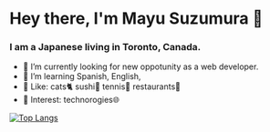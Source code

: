 # Hey there, I'm Mayu Suzumura 👋
### I am a Japanese living in Toronto, Canada.

<!--
**mayupaca/mayupaca** is a ✨ _special_ ✨ repository because its `README.md` (this file) appears on your GitHub profile.

Here are some ideas to get you started:

- 🤔 I’m looking for help with ...
- 💬 Ask me about ...
- 📫 How to reach me: ...
- 😄 Pronouns: ...

-->
- 🔭 I’m currently looking for new oppotunity as a web developer.
- 🌱 I’m learning Spanish, English, 
- 💖 Like: cats🐈 sushi🍣 tennis🎾 restaurants🍴 
- 👀 Interest: technorogies🌐

[![Top Langs](https://github-readme-stats.vercel.app/api/top-langs?mayupaca=anuraghazra&layout=compact)](https://github.com/mayupaca/github-readme-stats)
